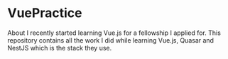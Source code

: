 # VuePractice
About I recently started learning Vue.js for a fellowship I applied for. This repository contains all the work I did while learning Vue.js, Quasar and NestJS which is the stack they use.
